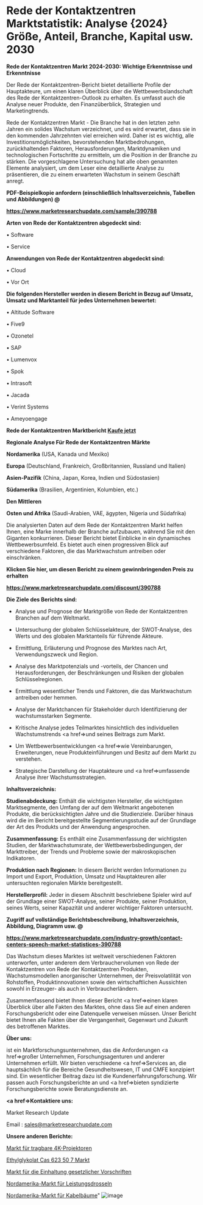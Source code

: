 # Rede der Kontaktzentren Marktstatistik: Analyse {2024} Größe, Anteil, Branche, Kapital usw. 2030

<strong>Rede der Kontaktzentren Markt 2024-2030: Wichtige Erkenntnisse und Erkenntnisse</strong>

Der Rede der Kontaktzentren-Bericht bietet detaillierte Profile der Hauptakteure, um einen klaren Überblick über die Wettbewerbslandschaft des Rede der Kontaktzentren-Outlook zu erhalten. Es umfasst auch die Analyse neuer Produkte, den Finanzüberblick, Strategien und Marketingtrends.

Rede der Kontaktzentren Markt - Die Branche hat in den letzten zehn Jahren ein solides Wachstum verzeichnet, und es wird erwartet, dass sie in den kommenden Jahrzehnten viel erreichen wird. Daher ist es wichtig, alle Investitionsmöglichkeiten, bevorstehenden Marktbedrohungen, zurückhaltenden Faktoren, Herausforderungen, Marktdynamiken und technologischen Fortschritte zu ermitteln, um die Position in der Branche zu stärken. Die vorgeschlagene Untersuchung hat alle oben genannten Elemente analysiert, um dem Leser eine detaillierte Analyse zu präsentieren, die zu einem erwarteten Wachstum in seinem Geschäft anregt.



<strong><b>PDF-Beispielkopie anfordern (einschließlich Inhaltsverzeichnis, Tabellen und Abbildungen) @ </b></strong>

<strong><a href=https://www.marketresearchupdate.com/sample/390788>

<strong>https://www.marketresearchupdate.com/sample/390788</u></a></strong></strong>



<strong>Arten von Rede der Kontaktzentren abgedeckt sind:</strong>

• Software

• Service



<strong>Anwendungen von Rede der Kontaktzentren abgedeckt sind:</strong>

• Cloud

• Vor Ort



<strong>Die folgenden Hersteller werden in diesem Bericht in Bezug auf Umsatz, Umsatz und Marktanteil für jedes Unternehmen bewertet:</strong>

• Altitude Software

• Five9

• Ozonetel

• SAP

• Lumenvox

• Spok

• Intrasoft

• Jacada

• Verint Systems

• Ameyoengage



<strong>Rede der Kontaktzentren Marktbericht <a href=https://www.marketresearchupdate.com/buynow/390788>Kaufe jetzt</a></strong>



<strong>Regionale Analyse Für Rede der Kontaktzentren Märkte</strong>



<strong>Nordamerika</strong> (USA, Kanada und Mexiko)



<strong>Europa</strong> (Deutschland, Frankreich, Großbritannien, Russland und Italien)



<strong>Asien-Pazifik</strong> (China, Japan, Korea, Indien und Südostasien)



<strong>Südamerika</strong> (Brasilien, Argentinien, Kolumbien, etc.)



<strong>Den Mittleren</strong> 

<strong>Osten und Afrika</strong> (Saudi-Arabien, VAE, ägypten, Nigeria und Südafrika)

Die analysierten Daten auf dem Rede der Kontaktzentren Markt helfen Ihnen, eine Marke innerhalb der Branche aufzubauen, während Sie mit den Giganten konkurrieren. Dieser Bericht bietet Einblicke in ein dynamisches Wettbewerbsumfeld. Es bietet auch einen progressiven Blick auf verschiedene Faktoren, die das Marktwachstum antreiben oder einschränken.



<strong>Klicken Sie hier, um diesen Bericht zu einem gewinnbringenden Preis zu erhalten
</strong>

<strong><a href=https://www.marketresearchupdate.com/discount/390788>https://www.marketresearchupdate.com/discount/390788</b></u></strong></a>



<strong>Die Ziele des Berichts sind:</strong>

- Analyse und Prognose der Marktgröße von Rede der Kontaktzentren Branchen auf dem Weltmarkt.

- Untersuchung der globalen Schlüsselakteure, der SWOT-Analyse, des Werts und des globalen Marktanteils für führende Akteure.

- Ermittlung, Erläuterung und Prognose des Marktes nach Art, Verwendungszweck und Region.

- Analyse des Marktpotenzials und -vorteils, der Chancen und Herausforderungen, der Beschränkungen und Risiken der globalen Schlüsselregionen.

- Ermittlung wesentlicher Trends und Faktoren, die das Marktwachstum antreiben oder hemmen.

- Analyse der Marktchancen für Stakeholder durch Identifizierung der wachstumsstarken Segmente.

- Kritische Analyse jedes Teilmarktes hinsichtlich des individuellen Wachstumstrends <a href=>und</a> seines Beitrags zum Markt.

- Um Wettbewerbsentwicklungen <a href=>wie</a> Vereinbarungen, Erweiterungen, neue Produkteinführungen und Besitz auf dem Markt zu verstehen.

- Strategische Darstellung der Hauptakteure und <a href=>umfas</a>sende Analyse ihrer Wachstumsstrategien.



<strong>Inhaltsverzeichnis:</strong>



<strong>Studienabdeckung:</strong> Enthält die wichtigsten Hersteller, die wichtigsten Marktsegmente, den Umfang der auf dem Weltmarkt angebotenen Produkte, die berücksichtigten Jahre und die Studienziele. Darüber hinaus wird die im Bericht bereitgestellte Segmentierungsstudie auf der Grundlage der Art des Produkts und der Anwendung angesprochen.



<strong>Zusammenfassung:</strong> Es enthält eine Zusammenfassung der wichtigsten Studien, der Marktwachstumsrate, der Wettbewerbsbedingungen, der Markttreiber, der Trends und Probleme sowie der makroskopischen Indikatoren.



<strong>Produktion nach Regionen:</strong> In diesem Bericht werden Informationen zu Import und Export, Produktion, Umsatz und Hauptakteuren aller untersuchten regionalen Märkte bereitgestellt.



<strong>Herstellerprofil:</strong> Jeder in diesem Abschnitt beschriebene Spieler wird auf der Grundlage einer SWOT-Analyse, seiner Produkte, seiner Produktion, seines Werts, seiner Kapazität und anderer wichtiger Faktoren untersucht.



<strong><b>Zugriff auf vollständige Berichtsbeschreibung, Inhaltsverzeichnis, Abbildung, Diagramm usw. @ </b></strong>

<strong><a href=https://www.marketresearchupdate.com/industry-growth/contact-centers-speech-market-statistices-390788>https://www.marketresearchupdate.com/industry-growth/contact-centers-speech-market-statistices-390788</a></strong>

Das Wachstum dieses Marktes ist weltweit verschiedenen Faktoren unterworfen, unter anderem dem Verbrauchervolumen von Rede der Kontaktzentren von Rede der Kontaktzentren Produkten, Wachstumsmodellen anorganischer Unternehmen, der Preisvolatilität von Rohstoffen, Produktinnovationen sowie den wirtschaftlichen Aussichten sowohl in Erzeuger- als auch in Verbraucherländern.

Zusammenfassend bietet Ihnen dieser Bericht <a href=>einen</a> klaren Überblick über alle Fakten des Marktes, ohne dass Sie auf einen anderen Forschungsbericht oder eine Datenquelle verweisen müssen. Unser Bericht bietet Ihnen alle Fakten über die Vergangenheit, Gegenwart und Zukunft des betroffenen Marktes.



<strong>Über uns:</strong>

 ist ein Marktforschungsunternehmen, das die Anforderungen <a href=>großer</a> Unternehmen, Forschungsagenturen und anderer Unternehmen erfüllt. Wir bieten verschiedene <a href=>Services</a> an, die hauptsächlich für die Bereiche Gesundheitswesen, IT und CMFE konzipiert sind. Ein wesentlicher Beitrag dazu ist die Kundenerfahrungsforschung. Wir passen auch Forschungsberichte an und <a href=>bieten</a> syndizierte Forschungsberichte sowie Beratungsdienste an.



<strong><a href=>Kontaktiere uns:</a></strong>

Market Research Update

Email : sales@marketresearchupdate.com



<strong>Unsere anderen Berichte:</strong>

<a href=https://www.linkedin.com/pulse/4k-portable-projector-market-has-huge-demand>Markt für tragbare 4K-Projektoren</a>

<a href=https://www.linkedin.com/pulse/ethyl-glycolate-cas-623-50-7-market-industry>Ethylglykolat Cas 623 50 7 Markt</a>

<a href=https://www.linkedin.com/pulse/regulatory-compliance-market-outlooks-2023-size>Markt für die Einhaltung gesetzlicher Vorschriften</a>

<a href=https://www.linkedin.com/pulse/north-america-power-choke-market-2023-manufacturers>Nordamerika-Markt für Leistungsdrosseln</a>

<a href=https://www.linkedin.com/pulse/north-america-cable-harness-market-upcoming-trends>Nordamerika-Markt für Kabelbäume</a>"
![image](https://github.com/Gayatrikarjule/Market-Analysis-361/assets/97346546/5cef3c99-d113-476d-9945-74743064b9f5)
